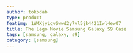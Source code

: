 ```yaml
---
author: tokodab
type: product
featimg: 1WMXjyLqvSwwd2y7vl5jk4421Iwl4ew07
title: The Lego Movie Samsung Galaxy S9 Case
tags: [samsung, galaxy, s9]
category: [samsung]
---
```

